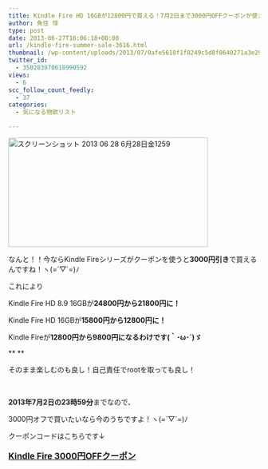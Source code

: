 ```yaml
---
title: Kindle Fire HD 16GBが12800円で買える！7月2日まで3000円OFFクーポンが使えます！
author: 魚住 惇
type: post
date: 2013-06-27T16:06:18+00:00
url: /kindle-fire-summer-sale-3616.html
thumbnail: /wp-content/uploads/2013/07/0afe5618f1f8249c5d8f8640271a3e29.png
twitter_id:
  - 350283970618990592
views:
  - 6
scc_follow_count_feedly:
  - 37
categories:
  - 気になる物欲リスト

---
```

<img decoding="async" loading="lazy" title="スクリーンショット 2013-06-28 6月28日金1259.png" src="/wp-content/uploads/2013/06/0afe5618f1f8249c5d8f8640271a3e29.png" alt="スクリーンショット 2013 06 28 6月28日金1259" width="400" height="219" border="0" />

<!--more-->

なんと！！今ならKindle Fireシリーズがクーポンを使うと**3000円引き**で買えるんですね！ヽ(=´▽\`=)ﾉ

これにより

Kindle Fire HD 8.9 16GBが**24800円から21800円に！**

Kindle Fire HD 16GBが**15800円から12800円に！**

Kindle Fireが**12800円から9800円になるわけです(｀･ω･´)ゞ**

** **

そのまま楽しむのも良し！自己責任でrootを取っても良し！

 

**2013年7月2日の23時59分**までなので、

3000円オフで買いたいなら今のうちですよ！ヽ(=´▽\`=)ﾉ

クーポンコードはこちらです↓

<p style="font-size: 17px;">
  <a href="http://www.amazon.co.jp/gp/feature.html/?ie=UTF8&camp=247&creative=7399&docId=3077712036&linkCode=ur2&tag=jn050191-22"><b>Kindle Fire 3000円OFFクーポン</b></a>
</p>

 

 